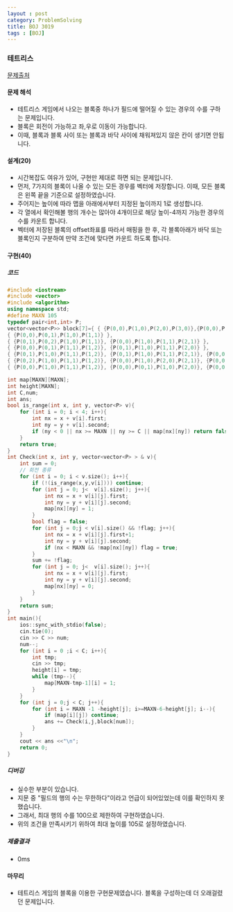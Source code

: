 ```yaml
---
layout : post
category: ProblemSolving
title: BOJ 3019
tags : [BOJ]
---
```

### 테트리스

[문제출처](https://www.acmicpc.net/problem/3019)

#### 문제 해석
  
- 테트리스 게임에서 나오는 블록중 하나가 필드에 떨어질 수 있는 경우의 수를 구하는 문제입니다.
- 블록은 회전이 가능하고 좌,우로 이동이 가능합니다.
- 이때, 블록과 블록 사이 또는 블록과 바닥 사이에 채워져있지 않은 칸이 생기면 안됩니다.

#### 설계(20)

- 시간복잡도 여유가 있어, 구현만 제대로 하면 되는 문제입니다.
- 먼저, 7가지의 블록이 나올 수 있는 모든 경우를 벡터에 저장합니다. 이때, 모든 블록은 왼쪽 끝을 기준으로 설정하였습니다.
- 주어지는 높이에 따라 맵을 아래에서부터 지정된 높이까지 1로 생성합니다.
- 각 열에서 확인해볼 행의 개수는 많아야 4개이므로 해당 높이-4까지 가능한 경우의 수를 카운트 합니다.
- 벡터에 저장된 블록의 offset좌표를 따라서 매핑을 한 후, 각 블록아래가 바닥 또는 블록인지 구분하여 만약 조건에 맞다면 카운트 하도록 합니다.

#### 구현(40)

##### 코드

```cpp
#include <iostream>
#include <vector>
#include <algorithm>
using namespace std;
#define MAXN 105
typedef pair<int,int> P;
vector<vector<P>> block[7]={ { {P(0,0),P(1,0),P(2,0),P(3,0)},{P(0,0),P(0,1),P(0,2),P(0,3)} },
{ {P(0,0),P(0,1),P(1,0),P(1,1)} },
{ {P(0,1),P(0,2),P(1,0),P(1,1)}, {P(0,0),P(1,0),P(1,1),P(2,1)} },
{ {P(0,0),P(0,1),P(1,1),P(1,2)}, {P(0,1),P(1,0),P(1,1),P(2,0)} },
{ {P(0,1),P(1,0),P(1,1),P(1,2)}, {P(0,1),P(1,0),P(1,1),P(2,1)}, {P(0,0),P(0,1),P(0,2),P(1,1)}, {P(0,0),P(1,0),P(1,1),P(2,0)} },
{ {P(0,2),P(1,0),P(1,1),P(1,2)}, {P(0,0),P(1,0),P(2,0),P(2,1)}, {P(0,0),P(0,1),P(0,2),P(1,0)},{P(0,0),P(0,1),P(1,1),P(2,1)} },
{ {P(0,0),P(1,0),P(1,1),P(1,2)}, {P(0,0),P(0,1),P(1,0),P(2,0)}, {P(0,0),P(0,1),P(0,2),P(1,2)} , {P(0,1),P(1,1),P(2,0),P(2,1)} } } ;

int map[MAXN][MAXN];
int height[MAXN];
int C,num;
int ans;
bool is_range(int x, int y, vector<P> v){
    for (int i = 0; i < 4; i++){
        int nx = x + v[i].first;
        int ny = y + v[i].second;
        if (ny < 0 || nx >= MAXN || ny >= C || map[nx][ny]) return false;
    }
    return true;
}
int Check(int x, int y, vector<vector<P> > & v){
    int sum = 0;
    // 회전 종류
    for (int i = 0; i < v.size(); i++){
        if (!(is_range(x,y,v[i]))) continue;
        for (int j = 0; j<  v[i].size(); j++){
            int nx = x + v[i][j].first;
            int ny = y + v[i][j].second;
            map[nx][ny] = 1;
        }
        bool flag = false;
        for (int j = 0;j < v[i].size() && !flag; j++){
            int nx = x + v[i][j].first+1;
            int ny = y + v[i][j].second;
            if (nx < MAXN && !map[nx][ny]) flag = true;
        }
        sum += !flag;
        for (int j = 0; j<  v[i].size(); j++){
            int nx = x + v[i][j].first;
            int ny = y + v[i][j].second;
            map[nx][ny] = 0;
        }
    }
    return sum;
}
int main(){
    ios::sync_with_stdio(false);
    cin.tie(0);
    cin >> C >> num;
    num--;
    for (int i = 0 ;i < C; i++){
        int tmp;
        cin >> tmp;
        height[i] = tmp;
        while (tmp--){
            map[MAXN-tmp-1][i] = 1;
        }
    }
    for (int j = 0;j < C; j++){
        for (int i = MAXN -1 -height[j]; i>=MAXN-6-height[j]; i--){
            if (map[i][j]) continue;
            ans += Check(i,j,block[num]);
        }
    }
    cout << ans <<"\n";
    return 0;
}
```

##### 디버깅

- 실수한 부분이 있습니다.
- 지문 중 "필드의 행의 수는 무한하다"이라고 언급이 되어있었는데 이를 확인하지 못했습니다.
- 그래서, 최대 행의 수를 100으로 제한하여 구현하였습니다.
- 위의 조건을 만족시키기 위하여 최대 높이를 105로 설정하였습니다.

##### 제출결과

- 0ms

#### 마무리

- 테트리스 게임의 블록을 이용한 구현문제였습니다. 블록을 구성하는데 더 오래걸렸던 문제입니다. 
